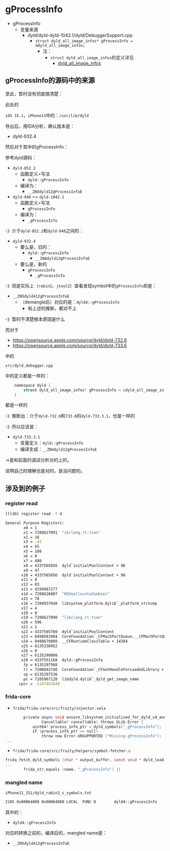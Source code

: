 # gProcessInfo

* gProcessInfo
  * 变量来源
    * dyld/dyld-dyld-1042.1/dyld/DebuggerSupport.cpp
      * `struct dyld_all_image_infos* gProcessInfo = &dyld_all_image_infos;`
        * 注：
          * `struct dyld_all_image_infos`的定义详见
            * [dyld_all_image_infos](../../dyld_libdyld/definition/dyld_images_h/dyld_all_image_infos.md)

## gProcessInfo的源码中的来源

至此，暂时没有彻底搞清楚：

此处的

`iOS 15.1`，`iPhone11`中的：`/usr/lib/dyld`

导出后，用IDA分析，确认版本是：

* dyld-932.4

然后对于其中的gProcessInfo：

参考dyld源码：

* `dyld-852.2`
  * 函数定义=写法
    * `dyld::gProcessInfo`
  * 编译为：
    * `__ZN4dyld12gProcessInfoE`
* `dyld-940` == `dyld-1042.1`
  * 函数定义=写法
    * `gProcessInfo`
  * 编译为：
    * `_gProcessInfo`

-》介于`dyld-852.2`和`dyld-940`之间的：

* `dyld-932.4`
  * 要么是，旧的：
    * `dyld::gProcessInfo`
      * `__ZN4dyld12gProcessInfoE`
  * 要么是，新的
    * `gProcessInfo`
      * `_gProcessInfo`

-》但是实际上（`rabin2`、`jtool2`）查看发现symbol中的`gProcessInfo`却是：

* `__ZN5dyld412gProcessInfoE`
  * （demangle后）对应的是：`dyld4::gProcessInfo`
    * 和上述的推断，都对不上

-》暂时不清楚根本原因是什么

而对于

* https://opensource.apple.com/source/dyld/dyld-732.8
* https://opensource.apple.com/source/dyld/dyld-733.6

中的

`src/dyld_debugger.cpp`

中的定义都是一样的：

```c
    namespace dyld {
        struct dyld_all_image_infos* gProcessInfo = &dyld_all_image_infos;
    }
```

都是一样的

-》推断出：介于`dyld-732.8`和`733.6`的`dyld-733.3.1`，也是一样的

-》所以应该是：

* `dyld-733.3.1`
  * 变量定义：`dyld::gProcessInfo`
  * 编译生成：`__ZN4dyld12gProcessInfoE`

->是和前面的调试分析对的上的。

说明自己的理解也是对的，是没问题的。

## 涉及到的例子

### register read

```bash
(lldb) register read -f d

General Purpose Registers:
        x0 = 1
        x1 = 7208627091  "ibclang_rt.tsan"
        x2 = 16
        x3 = -43
        x4 = 65
        x5 = 108
        x6 = 0
        x7 = 480
        x8 = 4337565856  dyld`initialPoolContent + 96
        x9 = 47
       x10 = 4337565856  dyld`initialPoolContent + 96
       x11 = 0
       x12 = 83
       x13 = 4294967277
       x14 = 7208626807  "NSDeallocateZombies"
       x15 = 78
       x16 = 7204937648  libsystem_platform.dylib`_platform_strncmp
       x17 = 4
       x18 = 0
       x19 = 7208627090  "libclang_rt.tsan"
       x20 = 596
       x21 = 1
       x22 = 4337565760  dyld`initialPoolContent
       x23 = 8498683904  CoreFoundation`_CFMachPortQueue.__CFMachPortQueue
       x24 = 8498679808  __CFRuntimeClassTable + 14384
       x25 = 6135330952
       x26 = 0
       x27 = 6135299808
       x28 = 4337551168  dyld::gProcessInfo
        fp = 6135297568
        lr = 7208042740  CoreFoundation`_CFGetHandleForLoadedLibrary + 44
        sp = 6135297536
        pc = 7205967128  libdyld.dylib`_dyld_get_image_name
      cpsr = -2147483648
```

### frida-core

* `frida/frida-core/src/fruity/injector.vala`

```c
        private async void ensure_libsystem_initialized_for_dyld_v4_and_above (uint64 libdyld_initialize,
                Cancellable? cancellable) throws GLib.Error {
            uint64? process_info_ptr = dyld_symbols["_gProcessInfo"];
            if (process_info_ptr == null)
                throw new Error.UNSUPPORTED ("Missing gProcessInfo");
...
```

* `frida/frida-core/src/fruity/helpers/symbol-fetcher.c`

```c
frida_fetch_dyld_symbols (char * output_buffer, const void * dyld_load_address)
...
        frida_str_equals (name, "_gProcessInfo") ||
```

### mangled name

`iPhone11_151/dyld_rabin2_s_symbols.txt`

```bash
2185 0x00064008 0x00064008 LOCAL  FUNC 0        dyld4::gProcessInfo
```

其中的：

* `dyld4::gProcessInfo`

对应的转换之前的，编译后的，mangled name是：

* `__ZN5dyld412gProcessInfoE`
